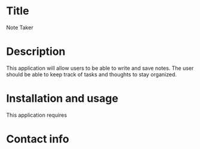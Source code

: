 # Title
Note Taker

# Description
This application will allow users to be able to write and save notes. The user should be able to keep track of tasks and thoughts to stay organized. 

# Installation and usage
This application requires 


# Contact info


